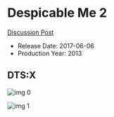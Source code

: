 # Despicable Me 2

[Discussion Post](https://www.avsforum.com/threads/bass-eq-for-filtered-movies.2995212/post-57618178)

* Release Date: 2017-06-06
* Production Year: 2013

## DTS:X

![img 0](https://i.imgur.com/j1aL9z1.jpg)

![img 1](https://i.imgur.com/ju8NUrO.jpg)

